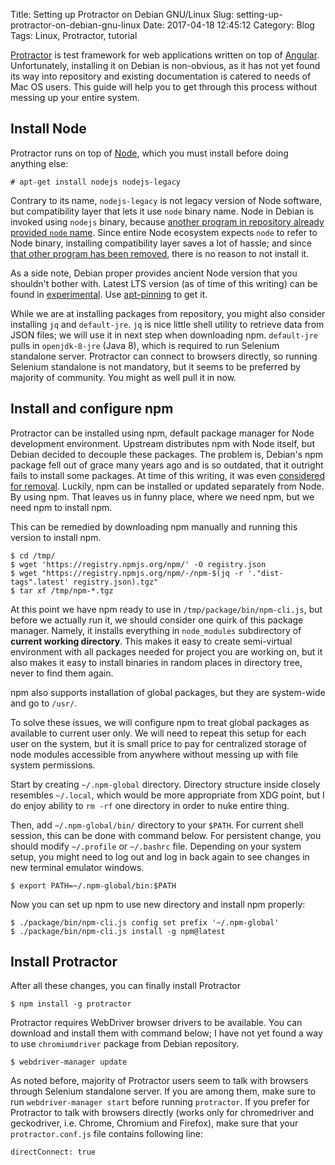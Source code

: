 Title: Setting up Protractor on Debian GNU/Linux
Slug: setting-up-protractor-on-debian-gnu-linux
Date: 2017-04-18 12:45:12
Category: Blog
Tags: Linux, Protractor, tutorial

[Protractor](http://www.protractortest.org/) is test framework for web applications written on top of [Angular](https://angular.io/). Unfortunately, installing it on Debian is non-obvious, as it has not yet found its way into repository and existing documentation is catered to needs of Mac OS users. This guide will help you to get through this process without messing up your entire system.

<!-- more -->

## Install Node

Protractor runs on top of [Node](https://nodejs.org), which you must install before doing anything else:

    # apt-get install nodejs nodejs-legacy

Contrary to its name, `nodejs-legacy` is not legacy version of Node software, but compatibility layer that lets it use `node` binary name. Node in Debian is invoked using `nodejs` binary, because [another program in repository already provided `node` name](https://lists.debian.org/debian-devel-announce/2012/07/msg00002.html). 
Since entire Node ecosystem expects `node` to refer to Node binary, installing compatibility layer saves a lot of hassle; and since [that other program has been removed](https://bugs.debian.org/cgi-bin/bugreport.cgi?bug=797929), there is no reason to not install it.

As a side note, Debian proper provides ancient Node version that you shouldn't bother with. Latest LTS version (as of time of this writing) can be found in [experimental](https://packages.debian.org/experimental/nodejs). Use [apt-pinning](http://jaqque.sbih.org/kplug/apt-pinning.html) to get it.

While we are at installing packages from repository, you might also consider installing `jq` and `default-jre`. `jq` is nice little shell utility to retrieve data from JSON files; we will use it in next step when downloading npm. `default-jre` pulls in `openjdk-8-jre` (Java 8), which is required to run Selenium standalone server. Protractor can connect to browsers directly, so running Selenium standalone is not mandatory, but it seems to be preferred by majority of community. You might as well pull it in now.

## Install and configure npm

Protractor can be installed using npm, default package manager for Node development environment. Upstream distributes npm with Node itself, but Debian decided to decouple these packages. The problem is, Debian's npm package fell out of grace many years ago and is so outdated, that it outright fails to install some packages. At time of this writing, it was even [considered for removal](https://bugs.debian.org/cgi-bin/bugreport.cgi?bug=857986). Luckily, npm can be installed or updated separately from Node. By using npm. That leaves us in funny place, where we need npm, but we need npm to install npm.

This can be remedied by downloading npm manually and running this version to install npm.

	$ cd /tmp/
	$ wget 'https://registry.npmjs.org/npm/' -O registry.json
	$ wget "https://registry.npmjs.org/npm/-/npm-$(jq -r '."dist-tags".latest' registry.json).tgz"
	$ tar xf /tmp/npm-*.tgz

At this point we have npm ready to use in `/tmp/package/bin/npm-cli.js`, but before we actually run it, we should consider one quirk of this package manager. Namely, it installs everything in `node_modules` subdirectory of **current working directory**. This makes it easy to create semi-virtual environment with all packages needed for project you are working on, but it also makes it easy to install binaries in random places in directory tree, never to find them again.

npm also supports installation of global packages, but they are system-wide and go to `/usr/`.

To solve these issues, we will configure npm to treat global packages as available to current user only. We will need to repeat this setup for each user on the system, but it is small price to pay for centralized storage of node modules accessible from anywhere without messing up with file system permissions.

Start by creating `~/.npm-global` directory. Directory structure inside closely resembles `~/.local`, which would be more appropriate from XDG point, but I do enjoy ability to `rm -rf` one directory in order to nuke entire thing.

Then, add `~/.npm-global/bin/` directory to your `$PATH`. For current shell session, this can be done with command below. For persistent change, you should modify `~/.profile` or `~/.bashrc` file. Depending on your system setup, you might need to log out and log in back again to see changes in new terminal emulator windows.

    $ export PATH=~/.npm-global/bin:$PATH

Now you can set up npm to use new directory and install npm properly:

	$ ./package/bin/npm-cli.js config set prefix '~/.npm-global'
	$ ./package/bin/npm-cli.js install -g npm@latest

## Install Protractor

After all these changes, you can finally install Protractor

    $ npm install -g protractor

Protractor requires WebDriver browser drivers to be available. You can download and install them with command below; I have not yet found a way to use `chromiumdriver` package from Debian repository.

    $ webdriver-manager update

As noted before, majority of Protractor users seem to talk with browsers through Selenium standalone server. If you are among them, make sure to run `webdriver-manager start` before running `protractor`. If you prefer for Protractor to talk with browsers directly (works only for chromedriver and geckodriver, i.e. Chrome, Chromium and Firefox), make sure that your `protractor.conf.js` file contains following line:

    directConnect: true
